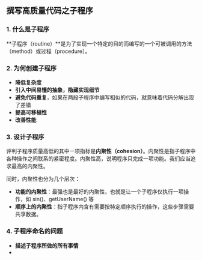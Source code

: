 ## 撰写高质量代码之子程序

### 1. 什么是子程序

**子程序（routine）**是为了实现一个特定的目的而编写的一个可被调用的方法（method）或过程（procedure）。

### 2. 为何创建子程序

- **降低复杂度**
- **引入中间易懂的抽象，隐藏实现细节**
- **避免代码重复**，如果在两段子程序中编写相似的代码，就意味着代码分解出现了差错
- **提高可移植性**
- **改善性能**

### 3. 设计子程序

评判子程序质量高低的其中一项指标是**内聚性（cohesion）**。内聚性是指子程序中各种操作之间联系的紧密程度。内聚性高，说明程序只完成一项功能。我们应当追求最高的内聚性。

同时，内聚性也分为几个层次：

- **功能的内聚性**：最强也是最好的内聚性，也就是让一个子程序仅执行一项操作，如 sin()、getUserName() 等 
- **顺序上的内聚性**：指子程序内含有需要按特定顺序执行的操作，这些步骤需要共享数据。

### 4. 子程序命名的问题

- **描述子程序所做的所有事情**
- 